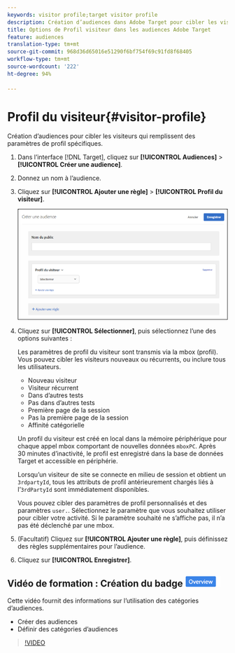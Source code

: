 ```yaml
---
keywords: visitor profile;target visitor profile
description: Création d’audiences dans Adobe Target pour cibler les visiteurs qui remplissent des paramètres de profil spécifiques.
title: Options de Profil visiteur dans les audiences Adobe Target
feature: audiences
translation-type: tm+mt
source-git-commit: 968d36d65016e51290f6bf754f69c91fd8f68405
workflow-type: tm+mt
source-wordcount: '222'
ht-degree: 94%

---
```



# Profil du visiteur{#visitor-profile}

Création d’audiences pour cibler les visiteurs qui remplissent des paramètres de profil spécifiques.

1. Dans l’interface [!DNL Target], cliquez sur **[!UICONTROL Audiences]** > **[!UICONTROL Créer une audience]**.
1. Donnez un nom à l’audience.
1. Cliquez sur **[!UICONTROL Ajouter une règle]** > **[!UICONTROL Profil du visiteur]**.

   ![](assets/target_visitor_profile.png)

1. Cliquez sur **[!UICONTROL Sélectionner]**, puis sélectionnez l’une des options suivantes :

   Les paramètres de profil du visiteur sont transmis via la mbox (profil). Vous pouvez cibler les visiteurs nouveaux ou récurrents, ou inclure tous les utilisateurs.

   * Nouveau visiteur
   * Visiteur récurrent
   * Dans d’autres tests
   * Pas dans d’autres tests
   * Première page de la session
   * Pas la première page de la session
   * Affinité catégorielle

   Un profil du visiteur est créé en local dans la mémoire périphérique pour chaque appel mbox comportant de nouvelles données `mboxPC`. Après 30 minutes d’inactivité, le profil est enregistré dans la base de données Target et accessible en périphérie.

   Lorsqu’un visiteur de site se connecte en milieu de session et obtient un `3rdpartyId`, tous les attributs de profil antérieurement chargés liés à l’`3rdPartyId` sont immédiatement disponibles.

   Vous pouvez cibler des paramètres de profil personnalisés et des paramètres `user.`. Sélectionnez le paramètre que vous souhaitez utiliser pour cibler votre activité. Si le paramètre souhaité ne s’affiche pas, il n’a pas été déclenché par une mbox.

1. (Facultatif) Cliquez sur **[!UICONTROL Ajouter une règle]**, puis définissez des règles supplémentaires pour l’audience.
1. Cliquez sur **[!UICONTROL Enregistrer]**.

## Vidéo de formation : Création du badge ![Aperçu des Audiences](/help/assets/overview.png)

Cette vidéo fournit des informations sur l’utilisation des catégories d’audiences.

* Créer des audiences
* Définir des catégories d’audiences

>[!VIDEO](https://video.tv.adobe.com/v/17392)
